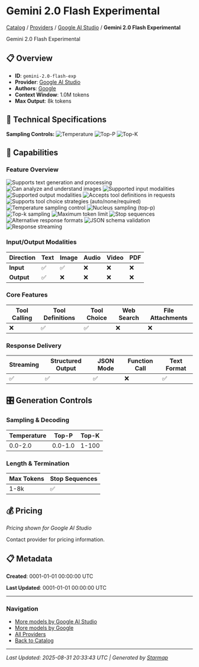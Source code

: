 # Gemini 2.0 Flash Experimental
  
[Catalog](../../../..) / [Providers](../../..) / [Google AI Studio](../..) / **Gemini 2.0 Flash Experimental**


Gemini 2.0 Flash Experimental
  
  
## 📋 Overview
  
- **ID**: `gemini-2.0-flash-exp`
- **Provider**: [Google AI Studio](../)
- **Authors**: [Google](../../../authors/google/)
- **Context Window**: 1.0M tokens
- **Max Output**: 8k tokens
  
## 🔬 Technical Specifications
  
**Sampling Controls:** ![Temperature](https://img.shields.io/badge/temperature-supported-red) ![Top-P](https://img.shields.io/badge/top__p-supported-red) ![Top-K](https://img.shields.io/badge/top__k-supported-orange)
  
  
## 🎯 Capabilities
  
### Feature Overview
  
![Supports text generation and processing](https://img.shields.io/badge/text-✓-blue) ![Can analyze and understand images](https://img.shields.io/badge/vision-✓-purple) ![Supported input modalities](https://img.shields.io/badge/input-text,image-teal) ![Supported output modalities](https://img.shields.io/badge/output-text-cyan) ![Accepts tool definitions in requests](https://img.shields.io/badge/tools-✓-yellow) ![Supports tool choice strategies (auto/none/required)](https://img.shields.io/badge/tool__choice-✓-yellow) ![Temperature sampling control](https://img.shields.io/badge/temperature-core-red) ![Nucleus sampling (top-p)](https://img.shields.io/badge/top__p-core-red) ![Top-k sampling](https://img.shields.io/badge/top__k-advanced-orange) ![Maximum token limit](https://img.shields.io/badge/max__tokens-core-blue) ![Stop sequences](https://img.shields.io/badge/stop-core-blue) ![Alternative response formats](https://img.shields.io/badge/format__response-✓-cyan) ![JSON schema validation](https://img.shields.io/badge/structured__outputs-✓-cyan) ![Response streaming](https://img.shields.io/badge/streaming-✓-cyan)
  
  
### Input/Output Modalities
  
| Direction | Text | Image | Audio | Video | PDF |
|---------|---------|---------|---------|---------|---------|
| **Input** | ✅ | ✅ | ❌ | ❌ | ❌ |
| **Output** | ✅ | ❌ | ❌ | ❌ | ❌ |

  
### Core Features
  
| Tool Calling | Tool Definitions | Tool Choice | Web Search | File Attachments |
|---------|---------|---------|---------|---------|
| ❌ | ✅ | ✅ | ❌ | ❌ |

  
### Response Delivery
  
| Streaming | Structured Output | JSON Mode | Function Call | Text Format |
|---------|---------|---------|---------|---------|
| ✅ | ✅ | ✅ | ❌ | ✅ |

  
## 🎛️ Generation Controls
  
### Sampling & Decoding
  
| Temperature | Top-P | Top-K |
|---------|---------|---------|
| 0.0-2.0 | 0.0-1.0 | 1-100 |

  
### Length & Termination
  
| Max Tokens | Stop Sequences |
|---------|---------|
| 1-8k | ✅ |

  
## 💰 Pricing
  
*Pricing shown for Google AI Studio*
  
  
Contact provider for pricing information.
  
## 📋 Metadata
  
**Created**: 0001-01-01 00:00:00 UTC
  
**Last Updated**: 0001-01-01 00:00:00 UTC
  
  
---
  
  
### Navigation

- [More models by Google AI Studio](../)
- [More models by Google](../../../../authors/google/)
- [All Providers](../../../../providers)
- [Back to Catalog](../../../..)


---
_Last Updated: 2025-08-31 20:33:43 UTC | Generated by [Starmap](https://github.com/agentstation/starmap)_
